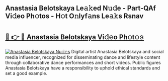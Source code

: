## Anastasia Belotskaya Le𝚊𝚔ed N𝚞𝚍e - Part-QAf Vi𝚍eo Ph𝚘tos - H𝚘t O𝚗lyf𝚊ns Le𝚊𝚔s Rsnav

# <h2><a href="http://hf455uu.feru.top/?c=Anastasia+Belotskaya">🔗 👉 🔴 Anastasia Belotskaya Vi𝚍𝚎o Ph𝚘t𝚘𝚜</a></h2>

[![Anastasia Belotskaya Nu𝚍𝚎s](https://i.imgur.com/0TWrTi3.gif)](http://hf455uu.feru.top/?c=Anastasia+Belotskaya)
Digital artist Anastasia Belotskaya and social media influencer, recognized for disseminating dance and lifestyle content through collaborative dance performances and short videos. Public figures Anastasia Belotskaya have a responsibility to uphold ethical standards and set a good example. 
